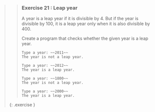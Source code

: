 >>### Exercise 21 : Leap year
>>
>>A year is a leap year if it is divisible by 4. But if the year is divisible by 100, it is a leap year only when it is also divisible by 400.
>>
>>Create a program that checks whether the given year is a leap year.
>>
>>```output
>>Type a year: ~~2011~~
>>The year is not a leap year.
>>```
>>
>>```output
>>Type a year: ~~2012~~
>>The year is a leap year.
>>```
>>
>>```output
>>Type a year: ~~1800~~
>>The year is not a leap year.
>>```
>>
>>```output
>>Type a year: ~~2000~~
>>The year is a leap year.
>>```
>{: .exercise }